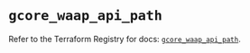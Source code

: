 # `gcore_waap_api_path`

Refer to the Terraform Registry for docs: [`gcore_waap_api_path`](https://registry.terraform.io/providers/g-core/gcore/0.31.1/docs/resources/waap_api_path).
